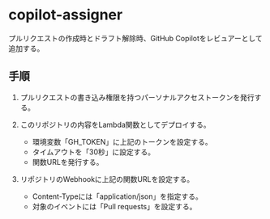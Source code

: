 # copilot-assigner

プルリクエストの作成時とドラフト解除時、GitHub Copilotをレビュアーとして追加する。

## 手順

1. プルリクエストの書き込み権限を持つパーソナルアクセストークンを発行する。

2. このリポジトリの内容をLambda関数としてデプロイする。
   - 環境変数「GH_TOKEN」に上記のトークンを設定する。
   - タイムアウトを「30秒」に設定する。
   - 関数URLを発行する。

3. リポジトリのWebhookに上記の関数URLを設定する。
   - Content-Typeには「application/json」を指定する。
   - 対象のイベントには「Pull requests」を設定する。

